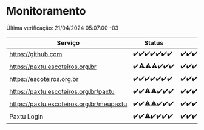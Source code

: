 # Monitoramento

Última verificação: 21/04/2024 05:07:00 -03

|Serviço|Status|Últimas 24h|
|---|---|---|
|https://github.com|<span title="2024-04-14: OK=10">✔️</span><span title="2024-04-15: OK=21">✔️</span><span title="2024-04-16: OK=24">✔️</span><span title="2024-04-17: OK=24">✔️</span><span title="2024-04-18: OK=24">✔️</span><span title="2024-04-19: OK=24">✔️</span><span title="2024-04-20: OK=8">✔️</span>|<span title="20/04/2024 05:07:00 -03 : 200">✔️</span><span title="20/04/2024 06:04:00 -03 : 200">✔️</span><span title="20/04/2024 07:05:00 -03 : 200">✔️</span><span title="20/04/2024 08:02:00 -03 : 200">✔️</span><span title="20/04/2024 09:10:00 -03 : 200">✔️</span><span title="20/04/2024 10:06:00 -03 : 200">✔️</span><span title="20/04/2024 11:03:00 -03 : 200">✔️</span><span title="20/04/2024 12:04:00 -03 : 200">✔️</span><span title="20/04/2024 13:06:00 -03 : 200">✔️</span><span title="20/04/2024 14:03:00 -03 : 200">✔️</span><span title="20/04/2024 15:09:00 -03 : 200">✔️</span><span title="20/04/2024 16:04:00 -03 : 200">✔️</span><span title="20/04/2024 17:06:00 -03 : 200">✔️</span><span title="20/04/2024 18:03:00 -03 : 200">✔️</span><span title="20/04/2024 19:06:00 -03 : 200">✔️</span><span title="20/04/2024 20:04:00 -03 : 200">✔️</span><span title="20/04/2024 21:33:00 -03 : 200">✔️</span><span title="20/04/2024 22:46:00 -03 : 200">✔️</span><span title="20/04/2024 23:19:00 -03 : 200">✔️</span><span title="21/04/2024 00:07:00 -03 : 200">✔️</span><span title="21/04/2024 01:07:00 -03 : 200">✔️</span><span title="21/04/2024 02:05:00 -03 : 200">✔️</span><span title="21/04/2024 03:08:00 -03 : 200">✔️</span><span title="21/04/2024 04:05:00 -03 : 200">✔️</span><span title="21/04/2024 05:07:00 -03 : 200">✔️</span>|
|https://paxtu.escoteiros.org.br|<span title="2024-04-14: OK=10">✔️</span><span title="2024-04-15: OK=20, Falhas=1">⚠️</span><span title="2024-04-16: OK=23, Falhas=1">⚠️</span><span title="2024-04-17: OK=22, Falhas=2">⚠️</span><span title="2024-04-18: OK=24">✔️</span><span title="2024-04-19: OK=24">✔️</span><span title="2024-04-20: OK=8">✔️</span>|<span title="20/04/2024 05:07:00 -03 : 200">✔️</span><span title="20/04/2024 06:04:00 -03 : 200">✔️</span><span title="20/04/2024 07:05:00 -03 : 200">✔️</span><span title="20/04/2024 08:02:00 -03 : 200">✔️</span><span title="20/04/2024 09:10:00 -03 : 200">✔️</span><span title="20/04/2024 10:06:00 -03 : 200">✔️</span><span title="20/04/2024 11:03:00 -03 : 200">✔️</span><span title="20/04/2024 12:04:00 -03 : 200">✔️</span><span title="20/04/2024 13:06:00 -03 : 200">✔️</span><span title="20/04/2024 14:03:00 -03 : 200">✔️</span><span title="20/04/2024 15:09:00 -03 : 200">✔️</span><span title="20/04/2024 16:04:00 -03 : 200">✔️</span><span title="20/04/2024 17:06:00 -03 : 200">✔️</span><span title="20/04/2024 18:03:00 -03 : 200">✔️</span><span title="20/04/2024 19:06:00 -03 : 200">✔️</span><span title="20/04/2024 20:04:00 -03 : 200">✔️</span><span title="20/04/2024 21:33:00 -03 : 200">✔️</span><span title="20/04/2024 22:46:00 -03 : 200">✔️</span><span title="20/04/2024 23:19:00 -03 : 200">✔️</span><span title="21/04/2024 00:07:00 -03 : 200">✔️</span><span title="21/04/2024 01:07:00 -03 : 200">✔️</span><span title="21/04/2024 02:05:00 -03 : 200">✔️</span><span title="21/04/2024 03:08:00 -03 : 200">✔️</span><span title="21/04/2024 04:05:00 -03 : 200">✔️</span><span title="21/04/2024 05:07:00 -03 : 200">✔️</span>|
|https://escoteiros.org.br|<span title="2024-04-14: OK=10">✔️</span><span title="2024-04-15: OK=21">✔️</span><span title="2024-04-16: OK=24">✔️</span><span title="2024-04-17: OK=24">✔️</span><span title="2024-04-18: OK=24">✔️</span><span title="2024-04-19: OK=24">✔️</span><span title="2024-04-20: OK=8">✔️</span>|<span title="20/04/2024 05:07:00 -03 : 200">✔️</span><span title="20/04/2024 06:04:00 -03 : 200">✔️</span><span title="20/04/2024 07:05:00 -03 : 200">✔️</span><span title="20/04/2024 08:02:00 -03 : 200">✔️</span><span title="20/04/2024 09:10:00 -03 : 200">✔️</span><span title="20/04/2024 10:06:00 -03 : 200">✔️</span><span title="20/04/2024 11:03:00 -03 : 200">✔️</span><span title="20/04/2024 12:04:00 -03 : 200">✔️</span><span title="20/04/2024 13:06:00 -03 : 200">✔️</span><span title="20/04/2024 14:03:00 -03 : 200">✔️</span><span title="20/04/2024 15:09:00 -03 : 200">✔️</span><span title="20/04/2024 16:04:00 -03 : 200">✔️</span><span title="20/04/2024 17:06:00 -03 : 200">✔️</span><span title="20/04/2024 18:03:00 -03 : 200">✔️</span><span title="20/04/2024 19:06:00 -03 : 200">✔️</span><span title="20/04/2024 20:04:00 -03 : 200">✔️</span><span title="20/04/2024 21:33:00 -03 : 200">✔️</span><span title="20/04/2024 22:46:00 -03 : 200">✔️</span><span title="20/04/2024 23:19:00 -03 : 200">✔️</span><span title="21/04/2024 00:07:00 -03 : 200">✔️</span><span title="21/04/2024 01:07:00 -03 : 200">✔️</span><span title="21/04/2024 02:05:00 -03 : 200">✔️</span><span title="21/04/2024 03:08:00 -03 : 200">✔️</span><span title="21/04/2024 04:05:00 -03 : 200">✔️</span><span title="21/04/2024 05:07:00 -03 : 200">✔️</span>|
|https://paxtu.escoteiros.org.br/paxtu|<span title="2024-04-14: OK=10">✔️</span><span title="2024-04-15: OK=21">✔️</span><span title="2024-04-16: OK=23, Falhas=1">⚠️</span><span title="2024-04-17: OK=23, Falhas=1">⚠️</span><span title="2024-04-18: OK=24">✔️</span><span title="2024-04-19: OK=24">✔️</span><span title="2024-04-20: OK=8">✔️</span>|<span title="20/04/2024 05:07:00 -03 : 200">✔️</span><span title="20/04/2024 06:04:00 -03 : 200">✔️</span><span title="20/04/2024 07:05:00 -03 : 200">✔️</span><span title="20/04/2024 08:02:00 -03 : 200">✔️</span><span title="20/04/2024 09:10:00 -03 : 200">✔️</span><span title="20/04/2024 10:06:00 -03 : 200">✔️</span><span title="20/04/2024 11:03:00 -03 : 200">✔️</span><span title="20/04/2024 12:04:00 -03 : 200">✔️</span><span title="20/04/2024 13:07:00 -03 : 200">✔️</span><span title="20/04/2024 14:03:00 -03 : 200">✔️</span><span title="20/04/2024 15:09:00 -03 : 200">✔️</span><span title="20/04/2024 16:04:00 -03 : 200">✔️</span><span title="20/04/2024 17:06:00 -03 : 200">✔️</span><span title="20/04/2024 18:03:00 -03 : 200">✔️</span><span title="20/04/2024 19:06:00 -03 : 200">✔️</span><span title="20/04/2024 20:04:00 -03 : 200">✔️</span><span title="20/04/2024 21:33:00 -03 : 200">✔️</span><span title="20/04/2024 22:46:00 -03 : 200">✔️</span><span title="20/04/2024 23:19:00 -03 : 200">✔️</span><span title="21/04/2024 00:07:00 -03 : 200">✔️</span><span title="21/04/2024 01:07:00 -03 : 200">✔️</span><span title="21/04/2024 02:05:00 -03 : 200">✔️</span><span title="21/04/2024 03:08:00 -03 : 200">✔️</span><span title="21/04/2024 04:05:00 -03 : 200">✔️</span><span title="21/04/2024 05:07:00 -03 : 200">✔️</span>|
|https://paxtu.escoteiros.org.br/meupaxtu|<span title="2024-04-14: OK=10">✔️</span><span title="2024-04-15: OK=21">✔️</span><span title="2024-04-16: OK=23, Falhas=1">⚠️</span><span title="2024-04-17: OK=23, Falhas=1">⚠️</span><span title="2024-04-18: OK=24">✔️</span><span title="2024-04-19: OK=24">✔️</span><span title="2024-04-20: OK=8">✔️</span>|<span title="20/04/2024 05:07:00 -03 : 200">✔️</span><span title="20/04/2024 06:04:00 -03 : 200">✔️</span><span title="20/04/2024 07:05:00 -03 : 200">✔️</span><span title="20/04/2024 08:02:00 -03 : 200">✔️</span><span title="20/04/2024 09:10:00 -03 : 200">✔️</span><span title="20/04/2024 10:06:00 -03 : 200">✔️</span><span title="20/04/2024 11:03:00 -03 : 200">✔️</span><span title="20/04/2024 12:04:00 -03 : 200">✔️</span><span title="20/04/2024 13:07:00 -03 : 200">✔️</span><span title="20/04/2024 14:03:00 -03 : 200">✔️</span><span title="20/04/2024 15:09:00 -03 : 200">✔️</span><span title="20/04/2024 16:04:00 -03 : 200">✔️</span><span title="20/04/2024 17:06:00 -03 : 200">✔️</span><span title="20/04/2024 18:03:00 -03 : 200">✔️</span><span title="20/04/2024 19:06:00 -03 : 200">✔️</span><span title="20/04/2024 20:04:00 -03 : 200">✔️</span><span title="20/04/2024 21:33:00 -03 : 200">✔️</span><span title="20/04/2024 22:46:00 -03 : 200">✔️</span><span title="20/04/2024 23:19:00 -03 : 200">✔️</span><span title="21/04/2024 00:07:00 -03 : 200">✔️</span><span title="21/04/2024 01:07:00 -03 : 200">✔️</span><span title="21/04/2024 02:05:00 -03 : 200">✔️</span><span title="21/04/2024 03:08:00 -03 : 200">✔️</span><span title="21/04/2024 04:05:00 -03 : 200">✔️</span><span title="21/04/2024 05:07:00 -03 : 200">✔️</span>|
|Paxtu Login|<span title="2024-04-14: OK=10">✔️</span><span title="2024-04-15: OK=21">✔️</span><span title="2024-04-16: OK=23, Falhas=1">⚠️</span><span title="2024-04-17: OK=24">✔️</span><span title="2024-04-18: OK=24">✔️</span><span title="2024-04-19: OK=24">✔️</span><span title="2024-04-20: OK=8">✔️</span>|<span title="20/04/2024 05:07:00 -03 : 200">✔️</span><span title="20/04/2024 06:04:00 -03 : 200">✔️</span><span title="20/04/2024 07:05:00 -03 : 200">✔️</span><span title="20/04/2024 08:02:00 -03 : 200">✔️</span><span title="20/04/2024 09:10:00 -03 : 200">✔️</span><span title="20/04/2024 10:06:00 -03 : 200">✔️</span><span title="20/04/2024 11:03:00 -03 : 200">✔️</span><span title="20/04/2024 12:04:00 -03 : 200">✔️</span><span title="20/04/2024 13:07:00 -03 : 200">✔️</span><span title="20/04/2024 14:03:00 -03 : 200">✔️</span><span title="20/04/2024 15:09:00 -03 : 200">✔️</span><span title="20/04/2024 16:04:00 -03 : 200">✔️</span><span title="20/04/2024 17:06:00 -03 : 200">✔️</span><span title="20/04/2024 18:03:00 -03 : 200">✔️</span><span title="20/04/2024 19:06:00 -03 : 200">✔️</span><span title="20/04/2024 20:04:00 -03 : 200">✔️</span><span title="20/04/2024 21:33:00 -03 : 200">✔️</span><span title="20/04/2024 22:46:00 -03 : 200">✔️</span><span title="20/04/2024 23:19:00 -03 : 200">✔️</span><span title="21/04/2024 00:07:00 -03 : 200">✔️</span><span title="21/04/2024 01:07:00 -03 : 200">✔️</span><span title="21/04/2024 02:05:00 -03 : 200">✔️</span><span title="21/04/2024 03:08:00 -03 : 200">✔️</span><span title="21/04/2024 04:05:00 -03 : 200">✔️</span><span title="21/04/2024 05:07:00 -03 : 200">✔️</span>|
